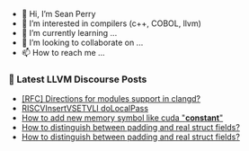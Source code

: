 - 👋 Hi, I’m Sean Perry
- 👀 I’m interested in compilers (c++, COBOL, llvm)
- 🌱 I’m currently learning ...
- 💞️ I’m looking to collaborate on ...
- 📫 How to reach me ...

<!---
s66perry/s66perry is a ✨ special ✨ repository because its `README.md` (this file) appears on your GitHub profile.
You can click the Preview link to take a look at your changes.
--->
### 📕 Latest LLVM Discourse Posts

<!-- DISCOURSE-LLVM:START -->
- [[RFC] Directions for modules support in clangd?](https://discourse.llvm.org/t/rfc-directions-for-modules-support-in-clangd/78072#post_3)
- [RISCVInsertVSETVLI doLocalPass](https://discourse.llvm.org/t/riscvinsertvsetvli-dolocalpass/78292#post_1)
- [How to add new memory symbol like cuda &quot;__constant__&quot;](https://discourse.llvm.org/t/how-to-add-new-memory-symbol-like-cuda-constant/78284#post_2)
- [How to distinguish between padding and real struct fields?](https://discourse.llvm.org/t/how-to-distinguish-between-padding-and-real-struct-fields/78288#post_3)
- [How to distinguish between padding and real struct fields?](https://discourse.llvm.org/t/how-to-distinguish-between-padding-and-real-struct-fields/78288#post_2)
<!-- DISCOURSE-LLVM:END -->
